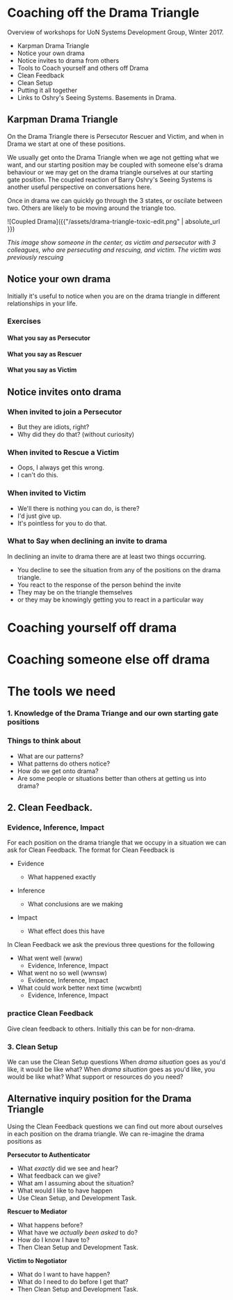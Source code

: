# Coaching off the Drama Triangle
Overview of workshops for UoN Systems Development Group, Winter 2017.
* Karpman Drama Triangle
 * Notice your own drama
 * Notice invites to drama from others
* Tools to Coach yourself and others off Drama
 * Clean Feedback
 * Clean Setup
* Putting it all together
* Links to Oshry's Seeing Systems. Basements in Drama.


## Karpman Drama Triangle
On the Drama Triangle there is Persecutor Rescuer and Victim, and when in Drama we start at one of these positions.

We usually get onto the Drama Triangle when we age not getting what we want, and our starting position may be coupled with someone else's drama behaviour or we may get on the drama triangle ourselves at our starting gate position. The coupled reaction of Barry Oshry's Seeing Systems is another useful perspective on conversations here.


Once in drama we can quickly go through the 3 states, or oscilate between two. Others are likely to be moving around the triangle too.


![Coupled Drama]({{"/assets/drama-triangle-toxic-edit.png" | absolute_url }})

*This image show someone in the center, as victim and persecutor with 3 colleagues, who are persecuting and rescuing, and victim. The victim was previously rescuing*

## Notice your own drama
 Initially it's useful to notice when you are on the drama triangle in different relationships in your life.

### Exercises
#### What you say as Persecutor

#### What you say as Rescuer

#### What you say as Victim

## Notice invites onto drama

### When invited to join a Persecutor
* But they are idiots, right?
* Why did they do that? (without curiosity)

### When invited to Rescue a Victim
* Oops, I always get this wrong.
* I can't do this.

### When invited to Victim
* We'll there is nothing you can do, is there?
* I'd just give up.
* It's pointless for you to do that.

### What to Say when declining an invite to drama
In declining an invite to drama there are at least two things occurring.
* You decline to see the situation from any of the positions on the drama triangle.
* You react to the response of the person behind the invite
 * They may be on the triangle themselves
 * or they may be knowingly getting you to react in a particular way



# Coaching yourself off drama

# Coaching someone else off drama

# The tools we need
### 1. Knowledge of the Drama Triange and our own starting gate positions

### Things to think about
* What are our patterns?
 * What patterns do others notice?
* How do we get onto drama?
* Are some people or situations better than others at getting us into drama?

## 2. Clean Feedback.
### Evidence, Inference, Impact

For each position on the drama triangle that we occupy  in a situation we can ask for Clean Feedback. The format for Clean Feedback is
* Evidence
  * What happened exactly

* Inference
  * What conclusions are we making

* Impact
  * What effect does this have

In Clean Feedback we ask the previous three questions for the following
* What went well (www)
  * Evidence, Inference, Impact
* What went no so well (wwnsw)
  * Evidence, Inference, Impact
* What could work better next time (wcwbnt)
  * Evidence, Inference, Impact

### practice Clean Feedback
Give clean feedback to others. Initially this can be for non-drama.


### 3. Clean Setup
We can use the Clean Setup questions
When *drama situation* goes as you'd like, it would be like what?
When *drama situation* goes as you'd like, you would be like what?
What support or resources do you need?

## Alternative inquiry position for the Drama Triangle
Using the Clean Feedback questions we can find out more about ourselves in each position on the drama triangle. We can re-imagine the drama positions as

**Persecutor to Authenticator**
* What *exactly* did we see and hear?
* What feedback can we give?
* What am I assuming about the situation?
* What would I like to have happen
* Use Clean Setup, and Development Task.

**Rescuer to Mediator**
* What happens before?
* What have we *actually been asked* to do?
* How do I know I have to?
* Then Clean Setup and Development Task.

**Victim to Negotiator**
* What do I want to have happen?
* What do I need to do before I get that?
* Then Clean Setup and Development Task.
